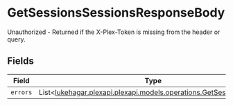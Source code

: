 # GetSessionsSessionsResponseBody

Unauthorized - Returned if the X-Plex-Token is missing from the header or query.


## Fields

| Field                                                                                                               | Type                                                                                                                | Required                                                                                                            | Description                                                                                                         |
| ------------------------------------------------------------------------------------------------------------------- | ------------------------------------------------------------------------------------------------------------------- | ------------------------------------------------------------------------------------------------------------------- | ------------------------------------------------------------------------------------------------------------------- |
| `errors`                                                                                                            | List<[lukehagar.plexapi.plexapi.models.operations.GetSessionsErrors](../../models/operations/GetSessionsErrors.md)> | :heavy_minus_sign:                                                                                                  | N/A                                                                                                                 |